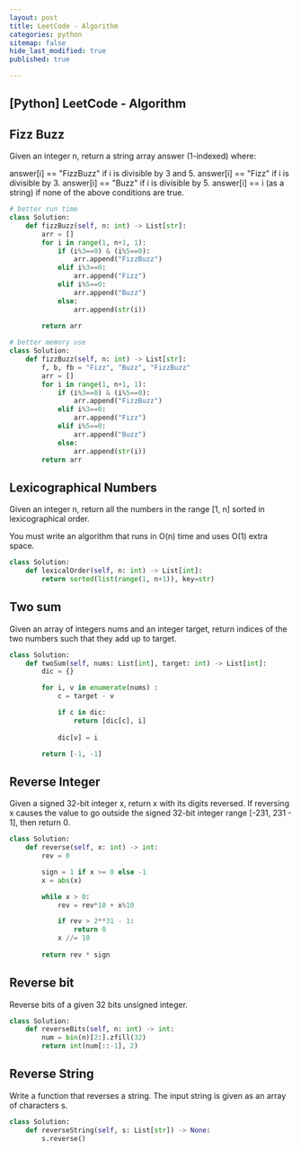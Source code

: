 ```yaml
---
layout: post
title: LeetCode - Algorithm
categories: python
sitemap: false
hide_last_modified: true
published: true

---
```


## [Python] LeetCode - Algorithm

## Fizz Buzz
Given an integer n, return a string array answer (1-indexed) where:

answer[i] == "FizzBuzz" if i is divisible by 3 and 5.
answer[i] == "Fizz" if i is divisible by 3.
answer[i] == "Buzz" if i is divisible by 5.
answer[i] == i (as a string) if none of the above conditions are true.

~~~python
# better run time
class Solution:
    def fizzBuzz(self, n: int) -> List[str]:
        arr = []
        for i in range(1, n+1, 1):
            if (i%3==0) & (i%5==0):
                arr.append("FizzBuzz")
            elif i%3==0:
                arr.append("Fizz")
            elif i%5==0:
                arr.append("Buzz")
            else:
                arr.append(str(i))    
   
        return arr

# better memory use
class Solution:
    def fizzBuzz(self, n: int) -> List[str]:
        f, b, fb = "Fizz", "Buzz", "FizzBuzz"
        arr = []
        for i in range(1, n+1, 1):
            if (i%3==0) & (i%5==0):
                arr.append("FizzBuzz")
            elif i%3==0:
                arr.append("Fizz")
            elif i%5==0:
                arr.append("Buzz")
            else:
                arr.append(str(i))    
        return arr        
~~~

## Lexicographical Numbers

Given an integer n, return all the numbers in the range [1, n] sorted in lexicographical order.

You must write an algorithm that runs in O(n) time and uses O(1) extra space. 

~~~python
class Solution:
    def lexicalOrder(self, n: int) -> List[int]:        
        return sorted(list(range(1, n+1)), key=str)     
~~~

## Two sum

Given an array of integers nums and an integer target, return indices of the two numbers such that they add up to target.

~~~python
class Solution:
    def twoSum(self, nums: List[int], target: int) -> List[int]:
        dic = {}

        for i, v in enumerate(nums) :
            c = target - v

            if c in dic:
                return [dic[c], i]
            
            dic[v] = i

        return [-1, -1]    
~~~

## Reverse Integer

Given a signed 32-bit integer x, return x with its digits reversed. If reversing x causes the value to go outside the signed 32-bit integer range [-231, 231 - 1], then return 0.

~~~python
class Solution:
    def reverse(self, x: int) -> int:
        rev = 0

        sign = 1 if x >= 0 else -1
        x = abs(x)

        while x > 0:
            rev = rev*10 + x%10

            if rev > 2**31 - 1:
                return 0
            x //= 10
            
        return rev * sign    

~~~

## Reverse bit

Reverse bits of a given 32 bits unsigned integer.

~~~python
class Solution:
    def reverseBits(self, n: int) -> int:
        num = bin(n)[2:].zfill(32)  
        return int(num[::-1], 2)
~~~

## Reverse String

Write a function that reverses a string. The input string is given as an array of characters s.

~~~python
class Solution:
    def reverseString(self, s: List[str]) -> None:
        s.reverse()
~~~